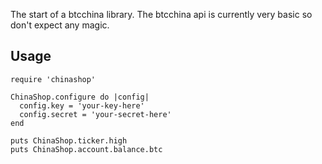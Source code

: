 The start of a btcchina library.  The btcchina api is currently very basic so don't expect any magic.

Usage
--------
````
require 'chinashop'

ChinaShop.configure do |config|
  config.key = 'your-key-here'
  config.secret = 'your-secret-here'
end

puts ChinaShop.ticker.high
puts ChinaShop.account.balance.btc
````
